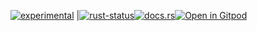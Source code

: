 <!--{ generate.module_header.start() }-->
 [![experimental](https://raster.shields.io/static/v1?label=&message=experimental&color=orange)](https://github.com/emersion/stability-badges#experimental) |[![rust-status](https://github.com/Wandalen/wTools/actions/workflows/ModuleTestExperimentalBPush.yml/badge.svg)](https://github.com/Wandalen/wTools/actions/workflows/ModuleTestExperimentalBPush.yml)[![docs.rs](https://img.shields.io/docsrs/test_experimental_b?color=e3e8f0&logo=docs.rs)](https://docs.rs/test_experimental_b)[![Open in Gitpod](https://raster.shields.io/static/v1?label=try&message=online&color=eee&logo=gitpod&logoColor=eee)](https://gitpod.io/#RUN_PATH=.,SAMPLE_FILE=sample%2Frust%2Ftest_experimental_b_trivial%2Fsrc%2Fmain.rs,RUN_POSTFIX=--example%20test_experimental_b_trivial/https://github.com/Wandalen/wTools)
<!--{ generate.module_header.end }-->
